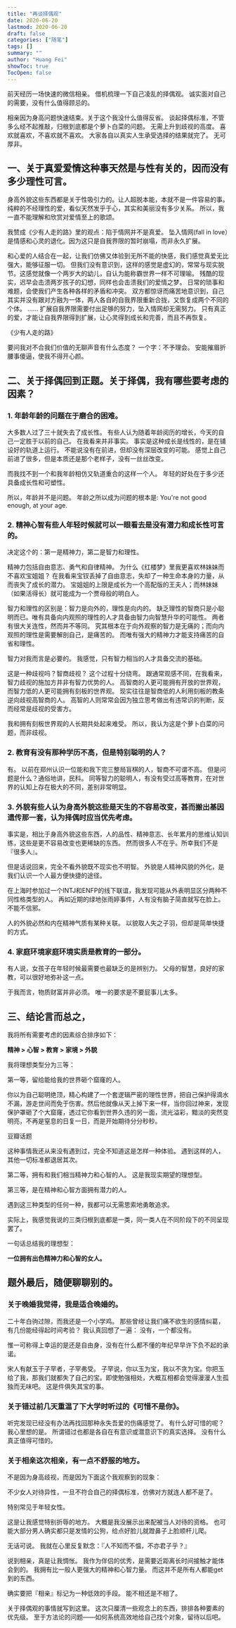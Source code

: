 ```yaml
---
title: "再谈择偶观"
date: 2020-06-20
lastmod: 2020-06-20
draft: false
categories: ["随笔"]
tags: []
summary: ""
author: "Huang Fei"
showToc: true
TocOpen: false
---
```


前天经历一场快速的微信相亲。
借机梳理一下自己凌乱的择偶观。
诚实面对自己的需要，没有什么值得顾忌的。

相亲因为身高问题快速结束。关于这个我没什么值得反省。
谈起择偶标准，不管多么经不起推敲，归根到底都是个萝卜白菜的问题。
无需上升到歧视的高度。
喜欢就喜欢，不喜欢就不喜欢。
大家各自以真实人生承受选择的结果就完了。
无可厚非。

## 一、关于真爱爱情这种事天然是与性有关的，因而没有多少理性可言。
身高外貌这些东西都是关于性吸引力的。让人超脱本能，本就不是一件容易的事。
纯粹的不经理性的爱，看似天然发乎于心，其实和美丽没有多少关系。
所以，我一直不能理解和欣赏对爱情至上的歌颂。

我赞成《少有人走的路》里的观点：陷于情网并不是真爱。
坠入情网(fall in love）是情感和心灵的退化。因为这只是自我界限的暂时崩塌，而非永久扩展。

和心爱的人结合在一起，让我们仿佛又体验到无所不能的快感，我们感觉真爱无比强大，能够征服一切。
但我们没有意识到，这样的感觉是虚幻的，常常与现实脱节。这感觉就像一个两岁大的幼儿，自认为能称霸世界一样不可理喻。
残酷的现实，迟早会击溃两岁孩子的幻想，同样也会击溃我们的爱情之梦。
日常的琐事和难题，会使我们产生各种各样的矛盾和冲突。
双方都惊讶而痛苦地意识到，自己其实并没有跟对方融为一体，两人各自的自我界限重新合拢，又恢复成两个不同的个体。
……
扩展自我界限需要付出足够的努力，坠入情网却无需努力。
只有真正的爱，才能让自我界限得到扩展，让心灵得到成长和完善，而且不再恢复。

《少有人走的路》

要问我对不合我们价值的无聊声音有什么态度？
一个字：不予理会。
安能摧眉折腰事傻逼，使我不得开心颜。

## 二、关于择偶回到正题。关于择偶，我有哪些要考虑的因素？

### 1. 年龄年龄的问题在于磨合的困难。

大多数人过了三十就失去了成长性。
有些人认为随着年龄阅历的增长，今天的自己一定胜于以前的自己。
在我看来并非事实。
事实是这种成长是线性的，是在铺设好的轨道上运行。
不能说没有在前进，但却没有深层改变的可能。
感觉上自己前进了很多，但是本质还是那个老样子，没有一丝丝改变。

而我找不到一个和我年龄相仿又轨道重合的这样一个人。
年轻的好处在于多少还具备成长性和可塑性。

所以，年龄并不是问题。
年龄之所以成为问题的根本是:
You're not good enough, at your age.

### 2. 精神心智有些人年轻时候就可以一眼看去是没有潜力和成长性可言的。
决定这个的：第一是精神力，第二是智力和理性。

精神力包括自由意志、勇气和自律精神。
为什么《红楼梦》里我更喜欢林妹妹而不喜欢宝姐姐？
在我看来宝钗丢掉了自由意志，失却了一种生命本身的力量，从而丧失了成长的潜力。
宝姐姐的上限是成长为一个高配版的王夫人；而林妹妹（如果活得长）就可能成为一个贾母般的明白人。

智力和理性的区别是：智力是向外的，理性是向内的。
缺乏理性的智商只是小聪明而已。唯有具备向内观照的理性的人才具备由智力向智慧升华的可能性。
两者有很大关连性，然而并不等同。
究其根本在于向外观察的智力是无痛的；而向内观照的理性是需要解剖自己，是痛苦的。
而唯有强大的精神力才能支持痛苦的自省和理性。

智力对我而言是必要的。
我感觉，只有智力相当的人才具备交流的基础。

这是一种歧视吗？智商歧视？
这个过程十分绕弯。
跟通常观感不同，在我看来，智力歧视的施加方并非有智力优势的人。
高智商的人更可能拥有开放的世界观，而智力低的人更可能拥有刻板的世界观。
现实往往是智商低的人利用刻板的教条逆向歧视高智商的人。
高智的人则常常会因为独立思考做出有违常识的判断，反而经常是歧视的受害方。

我和拥有刻板世界观的人长期共处起来难受。
所以，我认为这是个萝卜白菜的问题，而非歧视。

### 2. 教育有没有那种学历不高，但是特别聪明的人？
有。
以前在郑州认识一位能和我下完三整局盲棋的人，智商不可谓不高。
但是问题是什么？通俗地讲，民科。
同等智力的聪明人，有没有受过高等教育，在对世界的认知上存在极大的不同，差别非常明显。

### 3. 外貌有些人认为身高外貌这些是天生的不容易改变，甚而搬出基因遗传那一套，认为择偶时应当优先考虑。
事实是，相比于身高外貌这些东西，人的品性、精神意志、长年累月的思维认知训练，这些是更不容易改变也更稀缺的东西。
然而很多人不在乎。所幸我们不是『很多人』。

但是话说回来，完全不看外貌既不现实也不明智。
外貌是人精神风貌的外化，是我们认识一个人最方便快捷的途径。

在上海时参加过一个INTJ和ENFP的线下联谊，我发现可能从外表明显区分两种不同性格类型的人。
再如近期的绿地张雨婷事件，人有没有脑子简直就写在脸上。
不能不信邪。

人的外貌必然和内在精神气质有某种关联。
以貌取人失之子羽，但却是简单快捷的方式。

### 4. 家庭环境家庭环境实质是教育的一部分。

有人说，女孩子在年轻时候最需要也最缺乏的是辨别力。
父母的智慧，良好的家教，可以很好地弥补这一点。

于我而言，物质财富并非必须。
唯一的要求是不要屁事儿太多。

## 三、结论言而总之，
我将所有需要考虑的因素综合排序如下：

**精神 > 心智 > 教育 > 家境 > 外貌**

我将理想类型分为三等：

第一等，留给能给我的世界砸个窟窿的人。

你以为自己聪明绝顶，精心构建了一个套逻辑严密的理性世界，把自己保护得滴水不漏，游走世间而免于伤害。然后他就像从天上掉下来一样，当你回过神来，发现保护罩砸了个大窟窿，透过它你看到世界久违的另一面，流光溢彩，黯淡的突然变明亮，不再是窒息的日复一日，而是开始期待分分秒秒。

豆瓣话题

这种事情我还从来没有遇到过，完全不知道这是怎样一种体验。
遇到这样的人，其他一切标准都退居其次。

第二等，拥有和我们相当精神力和心智的人。
这是我现实期望的理想型。

第三等，是在精神和心智方面拥有潜力的人。

遇到这三种类型的任何一种，我都可以无需思索地勇敢追求。

实际上，我感觉我说的三类归根到底都是一类，同一类人在不同阶段下的不同呈现罢了。

一句话总结我的理想型：

**一位拥有出色精神力和心智的女人。**

## 题外最后，随便聊聊别的。

### 关于晚婚我觉得，我是适合晚婚的。

二十年白驹过隙，而我还是一个小学鸡。
那些曾经让我们痛不欲生的感情纠葛，有几份能经得起时间考验？
我认真回想了一遍：
没有，一个都没有。

惟一可称得上幸运的是还是自由身，没有在什么都不懂的年纪早早许下负不起的承诺。

宋人有献玉于子罕者，子罕弗受。
子罕说，你以玉为宝，我以不贪为宝。你把玉给了我，那我们就都失了自己的宝。即使勉强相处，大概互相都会觉得漫漫人生孤独而无味吧。
这是件俱失其宝的事。

### 关于错过前几天重温了下大学时听过的《可惜不是你》。
听完发现已经没有办法再找回那种永失吾爱的伤痛感觉了。
有什么好可惜的呢？我心里想的是。
所谓错过也都是各自在有意识或潜意识下的真实选择。
没有什么真正值得可惜的。

### 关于相亲这次相亲，有一点不舒服的地方。
不是因为身高歧视，而是因为下面这个我观察到的现象：

不少女人对待异性，一旦不符合自己的择偶标准，仿佛对方就连人都不是了。

特别常见于年轻女性。

这是让我感觉特别折辱的地方。
大概是我没展示出来配被当人对待的资格。
也可能大部分男人确实都只是发情的公狗，给点好脸儿就蹬鼻子上脸顺杆儿爬。

无话可说。
我就在心里反复默念：『人不知而不愠，不亦君子乎？』

说到相亲，真是让我惆怅。
我作为伴侣的优秀，是需要近距离长时间接触才能体会到的。
我拥有比一般人更强大的精神和心智力量。
而这并不是所有人都能get到的东西。

确实要把『相亲』标记为一种低效的手段。
能不相还是不相了。

关于择偶观的事情就写到这里。
这次只厘清一些观念上的东西，排排各种要素的优先级。
至于方法论的问题——如何系统高效地给自己找个对象，留待以后吧。